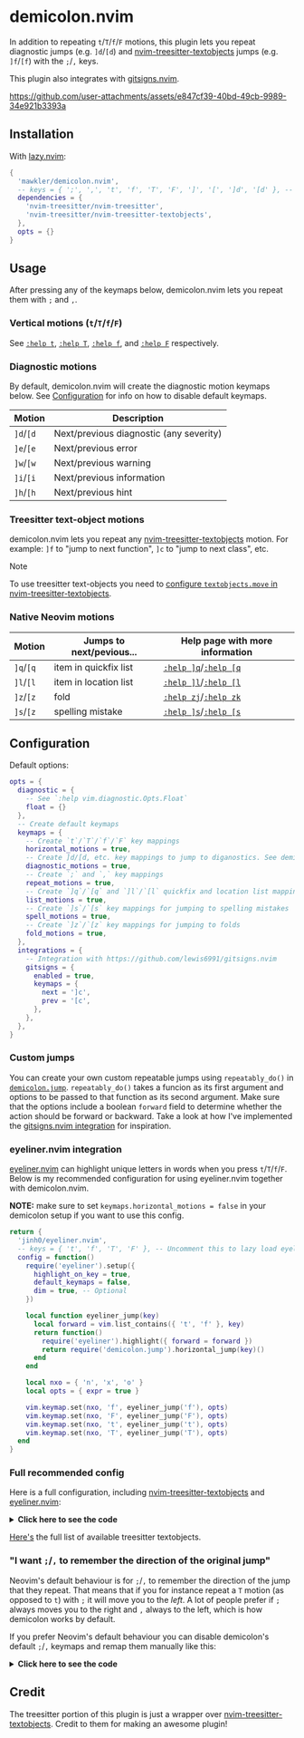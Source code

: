 # demicolon.nvim

In addition to repeating `t`/`T`/`f`/`F` motions, this plugin lets you repeat diagnostic jumps (e.g. `]d`/`[d`) and [nvim-treesitter-textobjects](https://github.com/nvim-treesitter/nvim-treesitter-textobjects?tab=readme-ov-file#text-objects-move) jumps (e.g. `]f`/`[f`) with the `;`/`,` keys.

This plugin also integrates with [gitsigns.nvim](https://github.com/lewis6991/gitsigns.nvim).

https://github.com/user-attachments/assets/e847cf39-40bd-49cb-9989-34e921b3393a

## Installation

With [lazy.nvim](https://github.com/folke/lazy.nvim):

```lua
{
  'mawkler/demicolon.nvim',
  -- keys = { ';', ',', 't', 'f', 'T', 'F', ']', '[', ']d', '[d' }, -- Uncomment this to lazy load
  dependencies = {
    'nvim-treesitter/nvim-treesitter',
    'nvim-treesitter/nvim-treesitter-textobjects',
  },
  opts = {}
}
```

## Usage

After pressing any of the keymaps below, demicolon.nvim lets you repeat them with `;` and `,`.

### Vertical motions (`t`/`T`/`f`/`F`)

See [`:help t`](https://neovim.io/doc/user/motion.html#t), [`:help T`](https://neovim.io/doc/user/motion.html#T), [`:help f`](https://neovim.io/doc/user/motion.html#f), and [`:help F`](https://neovim.io/doc/user/motion.html#F) respectively.

### Diagnostic motions

By default, demicolon.nvim will create the diagnostic motion keymaps below. See [Configuration](#Configuration) for info on how to disable default keymaps.

| Motion    | Description                             |
| --------- | --------------------------------------- |
| `]d`/`[d` | Next/previous diagnostic (any severity) |
| `]e`/`[e` | Next/previous error                     |
| `]w`/`[w` | Next/previous warning                   |
| `]i`/`[i` | Next/previous information               |
| `]h`/`[h` | Next/previous hint                      |

### Treesitter text-object motions

demicolon.nvim lets you repeat any [nvim-treesitter-textobjects](https://github.com/nvim-treesitter/nvim-treesitter-textobjects?tab=readme-ov-file#text-objects-move) motion. For example: `]f` to "jump to next function", `]c` to "jump to next class", etc.

> [!NOTE]
> To use treesitter text-objects you need to [configure `textobjects.move` in nvim-treesitter-textobjects](https://github.com/nvim-treesitter/nvim-treesitter-textobjects?tab=readme-ov-file#text-objects-move).

### Native Neovim motions

| Motion    | Jumps to next/pevious... | Help page with more information                                                                                   |
| --------- | ------------------------ | ----------------------------------------------------------------------------------------------------------------- |
| `]q`/`[q` | item in quickfix list    | [`:help ]q`](https://neovim.io/doc/user/motion.html#]q)/[`:help [q`](https://neovim.io/doc/user/motion.html#[q)   |
| `]l`/`[l` | item in location list    | [`:help ]l`](https://neovim.io/doc/user/motion.html#]l)/[`:help [l`](https://neovim.io/doc/user/motion.html#[l)   |
| `]z`/`[z` | fold                     | [`:help zj`](https://neovim.io/doc/user/fold.html#zj)/[`:help zk`](https://neovim.io/doc/user/fold.html#zk)       |
| `]s`/`[z` | spelling mistake         | [`:help ]s`](https://neovim.io/doc/user/spell.html#%5Ds)/[`:help [s`](https://neovim.io/doc/user/spell.html#%5Bs) |

## Configuration

Default options:

```lua
opts = {
  diagnostic = {
    -- See `:help vim.diagnostic.Opts.Float`
    float = {}
  },
  -- Create default keymaps
  keymaps = {
    -- Create `t`/`T`/`f`/`F` key mappings
    horizontal_motions = true,
    -- Create ]d/[d, etc. key mappings to jump to diganostics. See demicolon.keymaps.create_default_diagnostic_keymaps
    diagnostic_motions = true,
    -- Create `;` and `,` key mappings
    repeat_motions = true,
    -- Create `]q`/`[q` and `]l`/`[l` quickfix and location list mappings
    list_motions = true,
    -- Create `]s`/`[s` key mappings for jumping to spelling mistakes
    spell_motions = true,
    -- Create `]z`/`[z` key mappings for jumping to folds
    fold_motions = true,
  },
  integrations = {
    -- Integration with https://github.com/lewis6991/gitsigns.nvim
    gitsigns = {
      enabled = true,
      keymaps = {
        next = ']c',
        prev = '[c',
      },
    },
  },
}
```

### Custom jumps

You can create your own custom repeatable jumps using `repeatably_do()` in [`demicolon.jump`](./lua/demicolon/jump.lua). `repeatably_do()` takes a funcion as its first argument and options to be passed to that function as its second argument. Make sure that the options include a boolean `forward` field to determine whether the action should be forward or backward. Take a look at how I've implemented the [gitsigns.nvim integration](./lua/demicolon/integrations/gitsigns.lua) for inspiration.

### eyeliner.nvim integration

[eyeliner.nvim](https://github.com/jinh0/eyeliner.nvim) can highlight unique letters in words when you press `t`/`T`/`f`/`F`. Below is my recommended configuration for using eyeliner.nvim together with demicolon.nvim.

**NOTE:** make sure to set `keymaps.horizontal_motions = false` in your demicolon setup if you want to use this config.

```lua
return {
  'jinh0/eyeliner.nvim',
  -- keys = { 't', 'f', 'T', 'F' }, -- Uncomment this to lazy load eyeliner.nvim
  config = function()
    require('eyeliner').setup({
      highlight_on_key = true,
      default_keymaps = false,
      dim = true, -- Optional
    })

    local function eyeliner_jump(key)
      local forward = vim.list_contains({ 't', 'f' }, key)
      return function()
        require('eyeliner').highlight({ forward = forward })
        return require('demicolon.jump').horizontal_jump(key)()
      end
    end

    local nxo = { 'n', 'x', 'o' }
    local opts = { expr = true }

    vim.keymap.set(nxo, 'f', eyeliner_jump('f'), opts)
    vim.keymap.set(nxo, 'F', eyeliner_jump('F'), opts)
    vim.keymap.set(nxo, 't', eyeliner_jump('t'), opts)
    vim.keymap.set(nxo, 'T', eyeliner_jump('T'), opts)
  end
}
```

### Full recommended config

Here is a full configuration, including [nvim-treesitter-textobjects](https://github.com/nvim-treesitter/nvim-treesitter-textobjects) and [eyeliner.nvim](https://github.com/jinh0/eyeliner.nvim):

<details>
<summary><b>Click here to see the code</b></summary>

```lua
require('lazy').setup({
  {
    'nvim-treesitter/nvim-treesitter-textobjects',
    dependencies = 'nvim-treesitter/nvim-treesitter',
    build = ':TSUpdate',
    config = function()
      require('nvim-treesitter.configs').setup({
        ensure_installed = 'all',
        textobjects = {
          move = {
            enable = true,
            goto_next_start = {
              ["]f"] = "@function.outer",
              ["]a"] = "@argument.outer",
              ["]m"] = "@method.outer",
              -- ...
            },
            goto_previous_start = {
              ["[f"] = "@function.outer",
              ["[a"] = "@argument.outer",
              ["[m"] = "@method.outer",
              -- ...
            },
          },
        },
      })
    end,
  },
  {
    'jinh0/eyeliner.nvim',
    keys = { 't', 'f', 'T', 'F' },
    opts = {
      highlight_on_key = true,
      dim = true,
      default_keymaps = false,
    }
  },
  {
    'mawkler/demicolon.nvim',
    dependencies = {
      'jinh0/eyeliner.nvim',
      'nvim-treesitter/nvim-treesitter',
      'nvim-treesitter/nvim-treesitter-textobjects'
    },
    keys = { ';', ',', 't', 'f', 'T', 'F', ']', '[', ']d', '[d' },
    config = function()
      require('demicolon').setup({
        keymaps = {
          horizontal_motions = false,
        },
      })

      local function eyeliner_jump(key)
        local forward = vim.list_contains({ 't', 'f' }, key)
        return function()
          require('eyeliner').highlight({ forward = forward })
          return require('demicolon.jump').horizontal_jump(key)()
        end
      end

      local nxo = { 'n', 'x', 'o' }
      local opts = { expr = true }

      vim.keymap.set(nxo, 'f', eyeliner_jump('f'), opts)
      vim.keymap.set(nxo, 'F', eyeliner_jump('F'), opts)
      vim.keymap.set(nxo, 't', eyeliner_jump('t'), opts)
      vim.keymap.set(nxo, 'T', eyeliner_jump('T'), opts)
    end
  }
})
```

</details>

[Here's](https://github.com/nvim-treesitter/nvim-treesitter-textobjects?tab=readme-ov-file#built-in-textobjects) the full list of available treesitter textobjects.

### "I want `;`/`,` to remember the direction of the original jump"

Neovim's default behaviour is for `;`/`,` to remember the direction of the jump that they repeat. That means that if you for instance repeat a `T` motion (as opposed to `t`) with `;` it will move you to the _left_. A lot of people prefer if `;` always moves you to the right and `,` always to the left, which is how demicolon works by default.

If you prefer Neovim's default behaviour you can disable demicolon's default `;`/`,` keymaps and remap them manually like this:

<details>
<summary><b>Click here to see the code</b></summary>

```lua
require('demicolon').setup({
  keymaps = {
    repeat_motions = false,
  },
})

local ts_repeatable_move = require('nvim-treesitter.textobjects.repeatable_move')
local nxo = { 'n', 'x', 'o' }

vim.keymap.set(nxo, ';', ts_repeatable_move.repeat_last_move)
vim.keymap.set(nxo, ',', ts_repeatable_move.repeat_last_move_opposite)
```

</details>

## Credit

The treesitter portion of this plugin is just a wrapper over [nvim-treesitter-textobjects](https://github.com/nvim-treesitter/nvim-treesitter-textobjects). Credit to them for making an awesome plugin!
